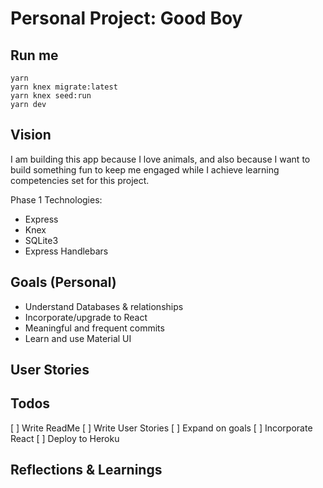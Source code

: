 # Personal Project: Good Boy

## Run me

```
yarn
yarn knex migrate:latest
yarn knex seed:run
yarn dev
```

## Vision

I am building this app because I love animals, and also because I want to build something fun to keep me engaged while I achieve learning competencies set for this project.

Phase 1 Technologies:

- Express
- Knex
- SQLite3
- Express Handlebars

## Goals (Personal)

- Understand Databases & relationships
- Incorporate/upgrade to React
- Meaningful and frequent commits
- Learn and use Material UI

## User Stories

## Todos

[ ] Write ReadMe
[ ] Write User Stories
[ ] Expand on goals
[ ] Incorporate React
[ ] Deploy to Heroku

## Reflections & Learnings
